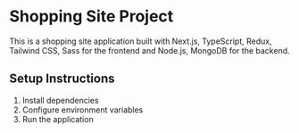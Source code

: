 # Shopping Site Project

This is a shopping site application built with Next.js, TypeScript, Redux, Tailwind CSS, Sass for the frontend and Node.js, MongoDB for the backend.

## Setup Instructions

1. Install dependencies
2. Configure environment variables
3. Run the application
